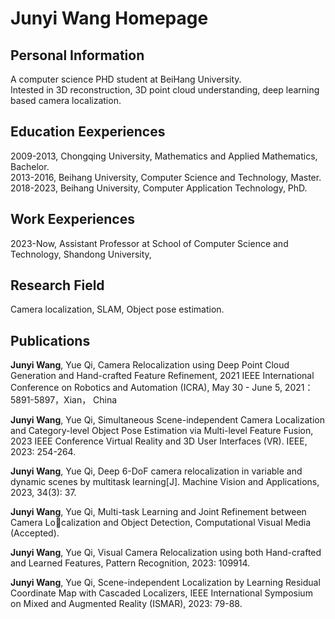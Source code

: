 # Junyi Wang Homepage

## Personal Information
A computer science PHD student at BeiHang University.  
Intested in 3D reconstruction, 3D point cloud understanding, deep learning based camera localization.  

## Education Eexperiences
2009-2013, Chongqing University, Mathematics and Applied Mathematics, Bachelor.  
2013-2016, Beihang University,   Computer Science and Technology, Master.  
2018-2023, Beihang University,   Computer Application Technology, PhD.  

## Work Eexperiences
2023-Now,  Assistant Professor at School of Computer Science and Technology, Shandong University, 

## Research Field
Camera localization, SLAM, Object pose estimation.  

## Publications
**Junyi Wang**, Yue Qi, Camera Relocalization using Deep Point Cloud Generation and Hand-crafted Feature Refinement, 2021 IEEE International Conference on Robotics and Automation (ICRA), May 30 - June 5, 2021：5891-5897，Xian， China

**Junyi Wang**, Yue Qi, Simultaneous Scene-independent Camera Localization and Category-level Object Pose Estimation via Multi-level Feature Fusion, 2023 IEEE Conference Virtual Reality and 3D User Interfaces (VR). IEEE, 2023: 254-264.

**Junyi Wang**, Yue Qi, Deep 6-DoF camera relocalization in variable and dynamic scenes by multitask learning[J]. Machine Vision and Applications, 2023, 34(3): 37.

**Junyi Wang**, Yue Qi, Multi-task Learning and Joint Refinement between Camera Localization and Object Detection, Computational Visual Media (Accepted).

**Junyi Wang**, Yue Qi, Visual Camera Relocalization using both Hand-crafted and Learned Features, Pattern Recognition, 2023: 109914.

**Junyi Wang**, Yue Qi, Scene-independent Localization by Learning Residual Coordinate Map with Cascaded Localizers, IEEE International Symposium on Mixed and Augmented Reality (ISMAR), 2023: 79-88.
